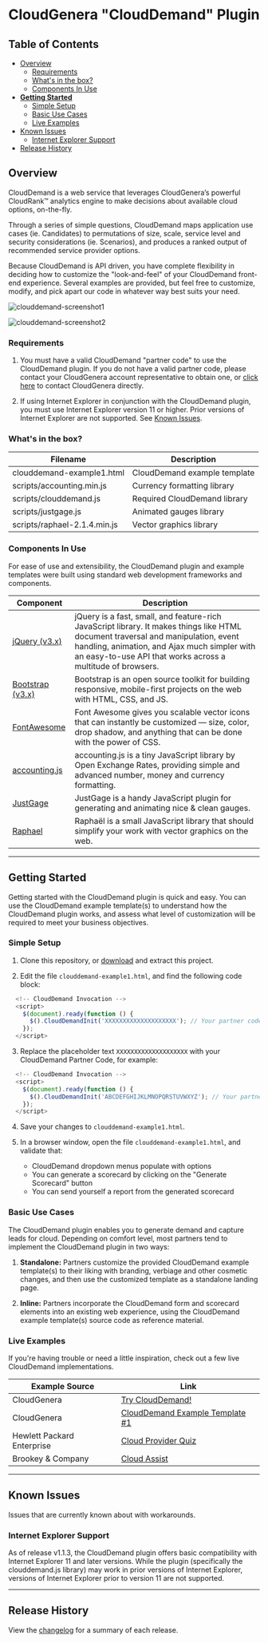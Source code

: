 # CloudGenera "CloudDemand" Plugin

## Table of Contents

- [Overview](#overview)
  - [Requirements](#requirements)
  - [What's in the box?](#whats-in-the-box)
  - [Components In Use](#components-in-use)
- **[Getting Started](#getting-started)**
  - [Simple Setup](#simple-setup)
  - [Basic Use Cases](#basic-use-cases)
  - [Live Examples](#live-examples)
- [Known Issues](#known-issues)
  - [Internet Explorer Support](#internet-explorer-support)
- [Release History](#release-history)

## Overview

CloudDemand is a web service that leverages CloudGenera’s powerful CloudRank™ analytics engine to make decisions about available cloud options, on-the-fly.

Through a series of simple questions, CloudDemand maps application use cases (ie. Candidates) to permutations of size, scale, service level and security considerations (ie. Scenarios), and produces a ranked output of recommended service provider options.

Because CloudDemand is API driven, you have complete flexibility in deciding how to customize the "look-and-feel" of your CloudDemand front-end experience. Several examples are provided, but feel free to customize, modify, and pick apart our code in whatever way best suits your need.

![clouddemand-screenshot1](https://user-images.githubusercontent.com/13589229/33610199-c3ee185c-d998-11e7-8cb6-03c50d6add4f.png)

![clouddemand-screenshot2](https://user-images.githubusercontent.com/13589229/33610200-c3fe7cf6-d998-11e7-92c1-a3ebbcc747b3.png)

### Requirements

1. You must have a valid CloudDemand "partner code" to use the CloudDemand plugin. If you do not have a valid partner code, please contact your CloudGenera account representative to obtain one, or [click here](#https://cloudgenera.com/contact-us) to contact CloudGenera directly.

2. If using Internet Explorer in conjunction with the CloudDemand plugin, you must use Internet Explorer version 11 or higher. Prior versions of Internet Explorer are not supported. See [Known Issues](#known-issues).

### What's in the box?

| Filename | Description |
| -------- | ----------- |
| clouddemand-example1.html | CloudDemand example template |
| scripts/accounting.min.js | Currency formatting library |
| scripts/clouddemand.js | Required CloudDemand library |
| scripts/justgage.js | Animated gauges library |
| scripts/raphael-2.1.4.min.js | Vector graphics library |

### Components In Use

For ease of use and extensibility, the CloudDemand plugin and example templates were built using standard web development frameworks and components.

| Component | Description |
| -------- | ----------- |
| [jQuery (v3.x)](https://jquery.com/) | jQuery is a fast, small, and feature-rich JavaScript library. It makes things like HTML document traversal and manipulation, event handling, animation, and Ajax much simpler with an easy-to-use API that works across a multitude of browsers. |
| [Bootstrap (v3.x)](https://getbootstrap.com/) | Bootstrap is an open source toolkit for building responsive, mobile-first projects on the web with HTML, CSS, and JS. |
| [FontAwesome](http://fontawesome.io/) | Font Awesome gives you scalable vector icons that can instantly be customized — size, color, drop shadow, and anything that can be done with the power of CSS. |
| [accounting.js](http://openexchangerates.github.io/accounting.js/) | accounting.js is a tiny JavaScript library by Open Exchange Rates, providing simple and advanced number, money and currency formatting. |
| [JustGage](http://justgage.com/) | JustGage is a handy JavaScript plugin for generating and animating nice & clean gauges. |
| [Raphael](http://dmitrybaranovskiy.github.io/raphael/) | Raphaël is a small JavaScript library that should simplify your work with vector graphics on the web. |

---

## Getting Started

Getting started with the CloudDemand plugin is quick and easy. You can use the CloudDemand example template(s) to understand how the CloudDemand plugin works, and assess what level of customization will be required to meet your business objectives.

### Simple Setup

1. Clone this repository, or [download](https://github.com/cloudgenera/cloudgenera-clouddemand-plugin/archive/master.zip) and extract this project.

2. Edit the file `clouddemand-example1.html`, and find the following code block:
```javascript
  <!-- CloudDemand Invocation -->
  <script>
    $(document).ready(function () {
      $().CloudDemandInit('XXXXXXXXXXXXXXXXXXXX'); // Your partner code goes here
    });
  </script>
```

3. Replace the placeholder text `XXXXXXXXXXXXXXXXXXXX` with your CloudDemand Partner Code, for example:
```javascript
  <!-- CloudDemand Invocation -->
  <script>
    $(document).ready(function () {
      $().CloudDemandInit('ABCDEFGHIJKLMNOPQRSTUVWXYZ'); // Your partner code goes here
    });
  </script>
```

4. Save your changes to `clouddemand-example1.html`.

5. In a browser window, open the file `clouddemand-example1.html`, and validate that:
   - CloudDemand dropdown menus populate with options
   - You can generate a scorecard by clicking on the "Generate Scorecard" button
   - You can send yourself a report from the generated scorecard

### Basic Use Cases

The CloudDemand plugin enables you to generate demand and capture leads for cloud. Depending on comfort level, most partners tend to implement the CloudDemand plugin in two ways:

1.	**Standalone:** Partners customize the provided CloudDemand example template(s) to their liking with branding, verbiage and other cosmetic changes, and then use the customized template as a standalone landing page.

2.	**Inline:** Partners incorporate the CloudDemand form and scorecard elements into an existing web experience, using the CloudDemand example template(s) source code as reference material.

### Live Examples

If you're having trouble or need a little inspiration, check out a few live CloudDemand implementations.

| Example Source | Link |
| -------- | ----------- |
| CloudGenera | [Try CloudDemand!](https://cloudgenera.com/clouddemand) |
| CloudGenera | [CloudDemand Example Template #1](https://cloudgenera.com/clouddemand/example-1) |
| Hewlett Packard Enterprise | [Cloud Provider Quiz](https://h41403.www4.hpe.com/campaign/cloud-provider-quiz.html) |
| Brookey & Company | [Cloud Assist](https://www.brookeyco.com/clouddemand) |

---

## Known Issues

Issues that are currently known about with workarounds.

### Internet Explorer Support

As of release v1.1.3, the CloudDemand plugin offers basic compatibility with Internet Explorer 11 and later versions. While the plugin (specifically the clouddemand.js library) may work in prior versions of Internet Explorer, versions of Internet Explorer prior to version 11 are not supported.

---

## Release History

View the [changelog](./CHANGELOG.md) for a summary of each release.
